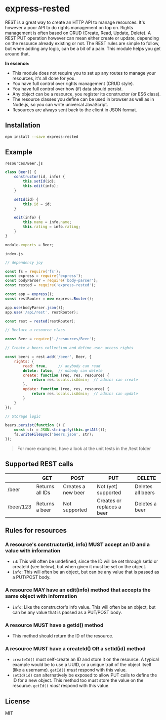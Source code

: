 # express-rested

REST is a great way to create an HTTP API to manage resources. It's however a poor API to do rights management on top
on. Rights management is often based on CRUD (Create, Read, Update, Delete). A REST PUT operation however can mean
either create or update, depending on the resource already existing or not. The REST rules are simple to follow, but
when adding any logic, can be a bit of a pain. This module helps you get around that.

**In essence:**

* This module does not require you to set up any routes to manage your resources, it's all done for you.
* You have full control over rights management (CRUD style).
* You have full control over how (if) data should persist.
* Any object can be a resource, you register its constructor (or ES6 class).
* The resource classes you define can be used in browser as well as in Node.js, so you can write universal JavaScript.
* Resources are always sent back to the client in JSON format.


## Installation

```sh
npm install --save express-rested
```


## Example

`resources/Beer.js`

```js
class Beer() {
	constructor(id, info) {
		this.setId(id);
		this.edit(info);
	}

	setId(id) {
		this.id = id;
	}

	edit(info) {
		this.name = info.name;
		this.rating = info.rating;
	}
}

module.exports = Beer;
```

`index.js`

```js
// dependency joy

const fs = require('fs');
const express = require('express');
const bodyParser = require('body-parser');
const rested = require('express-rested');

const app = express();
const restRouter = new express.Router();

app.use(bodyParser.json());
app.use('/api/rest', restRouter);

const rest = rested(restRouter);

// Declare a resource class

const Beer = require('./resources/Beer');

// Create a beers collection and define user access rights

const beers = rest.add('/beer', Beer, {
	rights: {
		read: true,     // anybody can read
		delete: false,  // nobody can delete
		create: function (req, res, resource) {
			return res.locals.isAdmin;  // admins can create
		},
		update: function (req, res, resource) {
			return res.locals.isAdmin;  // admins can update
		}
	}
});

// Storage logic

beers.persist(function () {
	const str = JSON.stringify(this.getAll());
	fs.writeFileSync('beers.json', str);
});
```

> For more examples, have a look at the unit tests in the /test folder


## Supported REST calls

|           | GET               | POST               | PUT                        | DELETE            |
| --------- | ----------------- | ------------------ | -------------------------- | ----------------- |
| /beer     | Returns all IDs   | Creates a new beer | Not (yet) supported        | Deletes all beers |
| /beer/123 | Returns a beer    | Not supported      | Creates or replaces a beer | Deletes a beer    |


## Rules for resources

### A resource's constructor(id, info) MUST accept an ID and a value with information

* `id`: This will often be undefined, since the ID will be set through setId or createId (see below), but when given it
  must be set on the object.
* `info`: This will often be an object, but can be any value that is passed as a PUT/POST body.

### A resource MAY have an edit(info) method that accepts the same object with information

* `info`: Like the constructor's info value. This will often be an object, but can be any value that is passed as a
  PUT/POST body.

### A resource MUST have a getId() method

* This method should return the ID of the resource.

### A resource MUST have a createId() OR a setId(id) method

* `createId()` must self-create an ID and store it on the resource. A typical example would be to use a UUID, or a
  unique trait of the object itself (like a username). `getId()` *must* respond with this value.
* `setId(id)` can alternatively be exposed to allow PUT calls to define the ID for a new object. This method too must
  store the value on the resource. `getId()` *must* respond with this value.


## License

MIT
